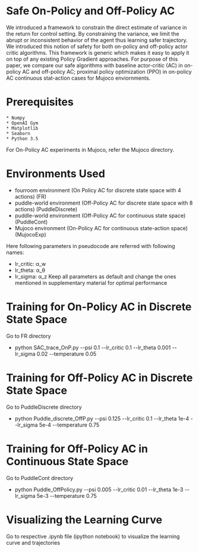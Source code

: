 # Safe On-Policy and Off-Policy AC
We introduced a framework to constrain the direct estimate of variance in the return for control setting. By constraining the variance, we limit the abrupt or inconsistent behavior of the agent thus learning safer trajectory. We introduced this notion of safety for both on-policy and off-policy actor critic algorithms. This framework is generic which makes it easy to apply it on top of any existing Policy Gradient approaches. For purpose of this paper, we compare our safe algorithms with baseline actor-critic (AC) in on-policy AC and off-policy AC; proximal policy optimization (PPO) in on-policy AC continuous stat-action cases for Mujoco enviornments.

# Prerequisites
```
* Numpy
* OpenAI Gym
* Matplotlib
* Seaborn
* Python 3.5
```
 For On-Policy AC experiments in Mujoco, refer the Mujoco directory.
 
# Environments Used
* fourroom environment (On Policy AC for discrete state space with 4 actions) (FR)
* puddle-world environment (Off-Policy AC for discrete state space with 8 actions) (PuddleDiscrete)
* puddle-world environment (Off-Policy AC for continuous state space) (PuddleCont) 
* Mujoco environment (On-Policy AC for continuous state-action space) (MujocoExp)

Here following parameters in pseudocode are referred with following names:
* lr_critic: α_w
* lr_theta: α_θ
* lr_sigma: α_z
Keep all parameters as default and change the ones mentioned in supplementary material for optimal performance

# Training for On-Policy AC in Discrete State Space
Go to FR directory
* python SAC_trace_OnP.py --psi 0.1 --lr_critic 0.1 --lr_theta 0.001 --lr_sigma 0.02 --temperature 0.05

# Training for Off-Policy AC in Discrete State Space
Go to PuddleDiscrete directory
* python Puddle_discrete_OffP.py --psi 0.125 --lr_critic 0.1 --lr_theta 1e-4 --lr_sigma 5e-4 --temperature 0.75

# Training for Off-Policy AC in Continuous State Space
Go to PuddleCont directory
* python Puddle_OffPolicy.py --psi 0.005 --lr_critic 0.01 --lr_theta 1e-3 --lr_sigma 5e-3 --temperature 0.75

# Visualizing the Learning Curve
Go to respective .ipynb file (ipython notebook) to visualize the learning curve and trajectories
